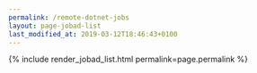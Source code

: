 ```yaml
---
permalink: /remote-dotnet-jobs
layout: page-jobad-list
last_modified_at: 2019-03-12T18:46:43+0100
---
```

{% include render_jobad_list.html permalink=page.permalink %}
